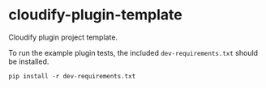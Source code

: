 cloudify-plugin-template
========================

Cloudify plugin project template.

To run the example plugin tests, the included `dev-requirements.txt` should be installed.

```
pip install -r dev-requirements.txt
```

